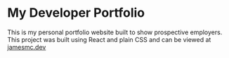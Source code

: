 # My Developer Portfolio

This is my personal portfolio website built to show prospective employers. This project was built using React and plain CSS and can be viewed at [jamesmc.dev](www.jamesmc.dev)
